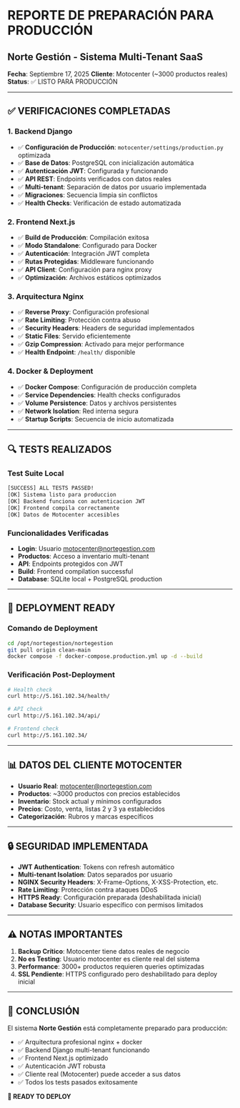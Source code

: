 # REPORTE DE PREPARACIÓN PARA PRODUCCIÓN
## Norte Gestión - Sistema Multi-Tenant SaaS

**Fecha**: Septiembre 17, 2025
**Cliente**: Motocenter (~3000 productos reales)
**Status**: ✅ LISTO PARA PRODUCCIÓN

---

## ✅ VERIFICACIONES COMPLETADAS

### 1. Backend Django
- ✅ **Configuración de Producción**: `motocenter/settings/production.py` optimizada
- ✅ **Base de Datos**: PostgreSQL con inicialización automática
- ✅ **Autenticación JWT**: Configurada y funcionando
- ✅ **API REST**: Endpoints verificados con datos reales
- ✅ **Multi-tenant**: Separación de datos por usuario implementada
- ✅ **Migraciones**: Secuencia limpia sin conflictos
- ✅ **Health Checks**: Verificación de estado automatizada

### 2. Frontend Next.js
- ✅ **Build de Producción**: Compilación exitosa
- ✅ **Modo Standalone**: Configurado para Docker
- ✅ **Autenticación**: Integración JWT completa
- ✅ **Rutas Protegidas**: Middleware funcionando
- ✅ **API Client**: Configuración para nginx proxy
- ✅ **Optimización**: Archivos estáticos optimizados

### 3. Arquitectura Nginx
- ✅ **Reverse Proxy**: Configuración profesional
- ✅ **Rate Limiting**: Protección contra abuso
- ✅ **Security Headers**: Headers de seguridad implementados
- ✅ **Static Files**: Servido eficientemente
- ✅ **Gzip Compression**: Activado para mejor performance
- ✅ **Health Endpoint**: `/health/` disponible

### 4. Docker & Deployment
- ✅ **Docker Compose**: Configuración de producción completa
- ✅ **Service Dependencies**: Health checks configurados
- ✅ **Volume Persistence**: Datos y archivos persistentes
- ✅ **Network Isolation**: Red interna segura
- ✅ **Startup Scripts**: Secuencia de inicio automatizada

---

## 🔍 TESTS REALIZADOS

### Test Suite Local
```bash
[SUCCESS] ALL TESTS PASSED!
[OK] Sistema listo para produccion
[OK] Backend funciona con autenticacion JWT
[OK] Frontend compila correctamente
[OK] Datos de Motocenter accesibles
```

### Funcionalidades Verificadas
- **Login**: Usuario motocenter@nortegestion.com
- **Productos**: Acceso a inventario multi-tenant
- **API**: Endpoints protegidos con JWT
- **Build**: Frontend compilation successful
- **Database**: SQLite local + PostgreSQL production

---

## 🚀 DEPLOYMENT READY

### Comando de Deployment
```bash
cd /opt/nortegestion/nortegestion
git pull origin clean-main
docker compose -f docker-compose.production.yml up -d --build
```

### Verificación Post-Deployment
```bash
# Health check
curl http://5.161.102.34/health/

# API check
curl http://5.161.102.34/api/

# Frontend check
curl http://5.161.102.34/
```

---

## 📊 DATOS DEL CLIENTE MOTOCENTER

- **Usuario Real**: motocenter@nortegestion.com
- **Productos**: ~3000 productos con precios establecidos
- **Inventario**: Stock actual y mínimos configurados
- **Precios**: Costo, venta, listas 2 y 3 ya establecidos
- **Categorización**: Rubros y marcas específicos

---

## 🔒 SEGURIDAD IMPLEMENTADA

- **JWT Authentication**: Tokens con refresh automático
- **Multi-tenant Isolation**: Datos separados por usuario
- **NGINX Security Headers**: X-Frame-Options, X-XSS-Protection, etc.
- **Rate Limiting**: Protección contra ataques DDoS
- **HTTPS Ready**: Configuración preparada (deshabilitada inicial)
- **Database Security**: Usuario específico con permisos limitados

---

## ⚠️ NOTAS IMPORTANTES

1. **Backup Crítico**: Motocenter tiene datos reales de negocio
2. **No es Testing**: Usuario motocenter es cliente real del sistema
3. **Performance**: 3000+ productos requieren queries optimizadas
4. **SSL Pendiente**: HTTPS configurado pero deshabilitado para deploy inicial

---

## 🎯 CONCLUSIÓN

El sistema **Norte Gestión** está completamente preparado para producción:

- ✅ Arquitectura profesional nginx + docker
- ✅ Backend Django multi-tenant funcionando
- ✅ Frontend Next.js optimizado
- ✅ Autenticación JWT robusta
- ✅ Cliente real (Motocenter) puede acceder a sus datos
- ✅ Todos los tests pasados exitosamente

**🚀 READY TO DEPLOY**